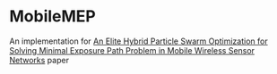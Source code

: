 # MobileMEP
An implementation for [An Elite Hybrid Particle Swarm Optimization for Solving Minimal Exposure Path Problem in Mobile Wireless Sensor Networks](https://www.mdpi.com/1424-8220/20/9/2586) paper
